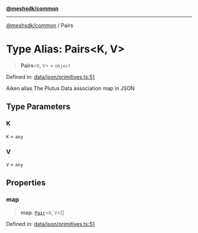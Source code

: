 [**@meshsdk/common**](../README.md)

***

[@meshsdk/common](../globals.md) / Pairs

# Type Alias: Pairs\<K, V\>

> **Pairs**\<`K`, `V`\> = `object`

Defined in: [data/json/primitives.ts:51](https://github.com/MeshJS/mesh/blob/1abde1553cbd7cf2cf4e40197fc0de9e4a7d0f49/packages/mesh-common/src/data/json/primitives.ts#L51)

Aiken alias
The Plutus Data association map in JSON

## Type Parameters

### K

`K` = `any`

### V

`V` = `any`

## Properties

### map

> **map**: [`Pair`](Pair.md)\<`K`, `V`\>[]

Defined in: [data/json/primitives.ts:51](https://github.com/MeshJS/mesh/blob/1abde1553cbd7cf2cf4e40197fc0de9e4a7d0f49/packages/mesh-common/src/data/json/primitives.ts#L51)
